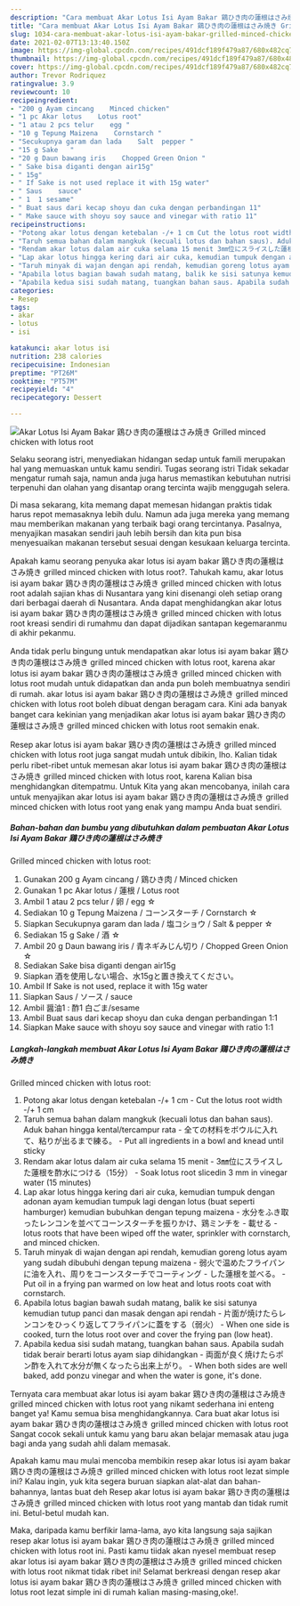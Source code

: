 ```yaml
---
description: "Cara membuat Akar Lotus Isi Ayam Bakar 鶏ひき肉の蓮根はさみ焼き Grilled minced chicken with lotus root Sederhana Untuk Jualan"
title: "Cara membuat Akar Lotus Isi Ayam Bakar 鶏ひき肉の蓮根はさみ焼き Grilled minced chicken with lotus root Sederhana Untuk Jualan"
slug: 1034-cara-membuat-akar-lotus-isi-ayam-bakar-grilled-minced-chicken-with-lotus-root-sederhana-untuk-jualan
date: 2021-02-07T13:13:40.150Z
image: https://img-global.cpcdn.com/recipes/491dcf189f479a87/680x482cq70/akar-lotus-isi-ayam-bakar-鶏ひき肉の蓮根はさみ焼き-grilled-minced-chicken-with-lotus-root-foto-resep-utama.jpg
thumbnail: https://img-global.cpcdn.com/recipes/491dcf189f479a87/680x482cq70/akar-lotus-isi-ayam-bakar-鶏ひき肉の蓮根はさみ焼き-grilled-minced-chicken-with-lotus-root-foto-resep-utama.jpg
cover: https://img-global.cpcdn.com/recipes/491dcf189f479a87/680x482cq70/akar-lotus-isi-ayam-bakar-鶏ひき肉の蓮根はさみ焼き-grilled-minced-chicken-with-lotus-root-foto-resep-utama.jpg
author: Trevor Rodriquez
ratingvalue: 3.9
reviewcount: 10
recipeingredient:
- "200 g Ayam cincang    Minced chicken"
- "1 pc Akar lotus    Lotus root"
- "1 atau 2 pcs telur    egg "
- "10 g Tepung Maizena    Cornstarch "
- "Secukupnya garam dan lada    Salt  pepper "
- "15 g Sake   "
- "20 g Daun bawang iris    Chopped Green Onion "
- " Sake bisa diganti dengan air15g"
- " 15g"
- " If Sake is not used replace it with 15g water"
- " Saus    sauce"
- " 1  1 sesame"
- " Buat saus dari kecap shoyu dan cuka dengan perbandingan 11"
- " Make sauce with shoyu soy sauce and vinegar with ratio 11"
recipeinstructions:
- "Potong akar lotus dengan ketebalan -/+ 1 cm Cut the lotus root width -/+ 1 cm"
- "Taruh semua bahan dalam mangkuk (kecuali lotus dan bahan saus). Aduk bahan hingga kental/tercampur rata 全ての材料をボウルに入れて、粘りが出るまで練る。 Put all ingredients in a bowl and knead until sticky"
- "Rendam akar lotus dalam air cuka selama 15 menit 3㎜位にスライスした蓮根を酢水につける（15分） Soak lotus root sliced ​​in 3 mm in vinegar water (15 minutes)"
- "Lap akar lotus hingga kering dari air cuka, kemudian tumpuk dengan adonan ayam kemudian tumpuk lagi dengan lotus (buat seperti hamburger) kemudian bubuhkan dengan tepung maizena 水分をふき取ったレンコンを並べてコーンスターチを振りかけ、鶏ミンチを 載せる lotus roots that have been wiped off the water, sprinkler with cornstarch, and minced chicken."
- "Taruh minyak di wajan dengan api rendah, kemudian goreng lotus ayam yang sudah dibubuhi dengan tepung maizena 弱火で温めたフライパンに油を入れ、周りをコーンスターチでコーティング した蓮根を並べる。 Put oil in a frying pan warmed on low heat and lotus roots coat with cornstarch."
- "Apabila lotus bagian bawah sudah matang, balik ke sisi satunya kemudian tutup panci dan masak dengan api rendah 片面が焼けたらレンコンをひっくり返してフライパンに蓋をする（弱火） When one side is cooked, turn the lotus root over and cover the frying pan (low heat)."
- "Apabila kedua sisi sudah matang, tuangkan bahan saus. Apabila sudah tidak berair berarti lotus ayam siap dihidangkan 両面が良く焼けたらポン酢を入れて水分が無くなったら出来上がり。 When both sides are well baked, add ponzu vinegar and when the water is gone, it&#39;s done."
categories:
- Resep
tags:
- akar
- lotus
- isi

katakunci: akar lotus isi 
nutrition: 238 calories
recipecuisine: Indonesian
preptime: "PT26M"
cooktime: "PT57M"
recipeyield: "4"
recipecategory: Dessert

---
```



![Akar Lotus Isi Ayam Bakar 鶏ひき肉の蓮根はさみ焼き
Grilled minced chicken with lotus root](https://img-global.cpcdn.com/recipes/491dcf189f479a87/680x482cq70/akar-lotus-isi-ayam-bakar-鶏ひき肉の蓮根はさみ焼き-grilled-minced-chicken-with-lotus-root-foto-resep-utama.jpg)

Selaku seorang istri, menyediakan hidangan sedap untuk famili merupakan hal yang memuaskan untuk kamu sendiri. Tugas seorang istri Tidak sekadar mengatur rumah saja, namun anda juga harus memastikan kebutuhan nutrisi terpenuhi dan olahan yang disantap orang tercinta wajib menggugah selera.

Di masa  sekarang, kita memang dapat memesan hidangan praktis tidak harus repot memasaknya lebih dulu. Namun ada juga mereka yang memang mau memberikan makanan yang terbaik bagi orang tercintanya. Pasalnya, menyajikan masakan sendiri jauh lebih bersih dan kita pun bisa menyesuaikan makanan tersebut sesuai dengan kesukaan keluarga tercinta. 



Apakah kamu seorang penyuka akar lotus isi ayam bakar 鶏ひき肉の蓮根はさみ焼き
grilled minced chicken with lotus root?. Tahukah kamu, akar lotus isi ayam bakar 鶏ひき肉の蓮根はさみ焼き
grilled minced chicken with lotus root adalah sajian khas di Nusantara yang kini disenangi oleh setiap orang dari berbagai daerah di Nusantara. Anda dapat menghidangkan akar lotus isi ayam bakar 鶏ひき肉の蓮根はさみ焼き
grilled minced chicken with lotus root kreasi sendiri di rumahmu dan dapat dijadikan santapan kegemaranmu di akhir pekanmu.

Anda tidak perlu bingung untuk mendapatkan akar lotus isi ayam bakar 鶏ひき肉の蓮根はさみ焼き
grilled minced chicken with lotus root, karena akar lotus isi ayam bakar 鶏ひき肉の蓮根はさみ焼き
grilled minced chicken with lotus root mudah untuk didapatkan dan anda pun boleh membuatnya sendiri di rumah. akar lotus isi ayam bakar 鶏ひき肉の蓮根はさみ焼き
grilled minced chicken with lotus root boleh dibuat dengan beragam cara. Kini ada banyak banget cara kekinian yang menjadikan akar lotus isi ayam bakar 鶏ひき肉の蓮根はさみ焼き
grilled minced chicken with lotus root semakin enak.

Resep akar lotus isi ayam bakar 鶏ひき肉の蓮根はさみ焼き
grilled minced chicken with lotus root juga sangat mudah untuk dibikin, lho. Kalian tidak perlu ribet-ribet untuk memesan akar lotus isi ayam bakar 鶏ひき肉の蓮根はさみ焼き
grilled minced chicken with lotus root, karena Kalian bisa menghidangkan ditempatmu. Untuk Kita yang akan mencobanya, inilah cara untuk menyajikan akar lotus isi ayam bakar 鶏ひき肉の蓮根はさみ焼き
grilled minced chicken with lotus root yang enak yang mampu Anda buat sendiri.

<!--inarticleads1-->

##### Bahan-bahan dan bumbu yang dibutuhkan dalam pembuatan Akar Lotus Isi Ayam Bakar 鶏ひき肉の蓮根はさみ焼き
Grilled minced chicken with lotus root:

1. Gunakan 200 g Ayam cincang / 鶏ひき肉 / Minced chicken
1. Gunakan 1 pc Akar lotus / 蓮根 / Lotus root
1. Ambil 1 atau 2 pcs telur / 卵 / egg ☆
1. Sediakan 10 g Tepung Maizena / コーンスターチ / Cornstarch ☆
1. Siapkan Secukupnya garam dan lada / 塩コショウ / Salt &amp; pepper ☆
1. Sediakan 15 g Sake / 酒 ☆
1. Ambil 20 g Daun bawang iris / 青ネギみじん切り / Chopped Green Onion ☆
1. Sediakan  Sake bisa diganti dengan air15g
1. Siapkan  酒を使用しない場合、水15gと置き換えてください。
1. Ambil  If Sake is not used, replace it with 15g water
1. Siapkan  Saus / ソース / sauce
1. Ambil  醤油1 : 酢1 白ごま/sesame
1. Ambil  Buat saus dari kecap shoyu dan cuka dengan perbandingan 1:1
1. Siapkan  Make sauce with shoyu soy sauce and vinegar with ratio 1:1




<!--inarticleads2-->

##### Langkah-langkah membuat Akar Lotus Isi Ayam Bakar 鶏ひき肉の蓮根はさみ焼き
Grilled minced chicken with lotus root:

1. Potong akar lotus dengan ketebalan -/+ 1 cm - Cut the lotus root width -/+ 1 cm
1. Taruh semua bahan dalam mangkuk (kecuali lotus dan bahan saus). Aduk bahan hingga kental/tercampur rata - 全ての材料をボウルに入れて、粘りが出るまで練る。 - Put all ingredients in a bowl and knead until sticky
1. Rendam akar lotus dalam air cuka selama 15 menit - 3㎜位にスライスした蓮根を酢水につける（15分） - Soak lotus root sliced ​​in 3 mm in vinegar water (15 minutes)
1. Lap akar lotus hingga kering dari air cuka, kemudian tumpuk dengan adonan ayam kemudian tumpuk lagi dengan lotus (buat seperti hamburger) kemudian bubuhkan dengan tepung maizena - 水分をふき取ったレンコンを並べてコーンスターチを振りかけ、鶏ミンチを - 載せる - lotus roots that have been wiped off the water, sprinkler with cornstarch, and minced chicken.
1. Taruh minyak di wajan dengan api rendah, kemudian goreng lotus ayam yang sudah dibubuhi dengan tepung maizena - 弱火で温めたフライパンに油を入れ、周りをコーンスターチでコーティング - した蓮根を並べる。 - Put oil in a frying pan warmed on low heat and lotus roots coat with cornstarch.
1. Apabila lotus bagian bawah sudah matang, balik ke sisi satunya kemudian tutup panci dan masak dengan api rendah - 片面が焼けたらレンコンをひっくり返してフライパンに蓋をする（弱火） - When one side is cooked, turn the lotus root over and cover the frying pan (low heat).
1. Apabila kedua sisi sudah matang, tuangkan bahan saus. Apabila sudah tidak berair berarti lotus ayam siap dihidangkan - 両面が良く焼けたらポン酢を入れて水分が無くなったら出来上がり。 - When both sides are well baked, add ponzu vinegar and when the water is gone, it&#39;s done.




Ternyata cara membuat akar lotus isi ayam bakar 鶏ひき肉の蓮根はさみ焼き
grilled minced chicken with lotus root yang nikamt sederhana ini enteng banget ya! Kamu semua bisa menghidangkannya. Cara buat akar lotus isi ayam bakar 鶏ひき肉の蓮根はさみ焼き
grilled minced chicken with lotus root Sangat cocok sekali untuk kamu yang baru akan belajar memasak atau juga bagi anda yang sudah ahli dalam memasak.

Apakah kamu mau mulai mencoba membikin resep akar lotus isi ayam bakar 鶏ひき肉の蓮根はさみ焼き
grilled minced chicken with lotus root lezat simple ini? Kalau ingin, yuk kita segera buruan siapkan alat-alat dan bahan-bahannya, lantas buat deh Resep akar lotus isi ayam bakar 鶏ひき肉の蓮根はさみ焼き
grilled minced chicken with lotus root yang mantab dan tidak rumit ini. Betul-betul mudah kan. 

Maka, daripada kamu berfikir lama-lama, ayo kita langsung saja sajikan resep akar lotus isi ayam bakar 鶏ひき肉の蓮根はさみ焼き
grilled minced chicken with lotus root ini. Pasti kamu tiidak akan nyesel membuat resep akar lotus isi ayam bakar 鶏ひき肉の蓮根はさみ焼き
grilled minced chicken with lotus root nikmat tidak ribet ini! Selamat berkreasi dengan resep akar lotus isi ayam bakar 鶏ひき肉の蓮根はさみ焼き
grilled minced chicken with lotus root lezat simple ini di rumah kalian masing-masing,oke!.

